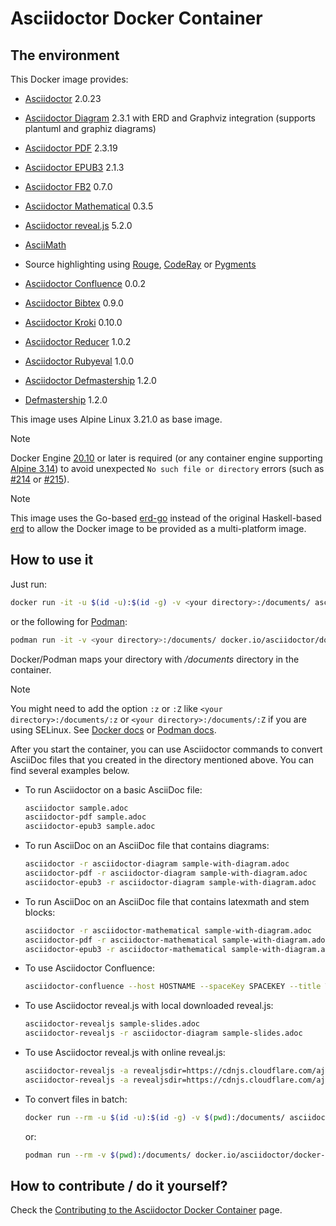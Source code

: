 # Asciidoctor Docker Container

## The environment

This Docker image provides:

- [Asciidoctor](https://asciidoctor.org/) 2.0.23

- [Asciidoctor Diagram](https://asciidoctor.org/docs/asciidoctor-diagram/) 2.3.1 with ERD and Graphviz integration (supports plantuml and graphiz diagrams)

- [Asciidoctor PDF](https://asciidoctor.org/docs/asciidoctor-pdf/) 2.3.19

- [Asciidoctor EPUB3](https://asciidoctor.org/docs/asciidoctor-epub3/) 2.1.3

- [Asciidoctor FB2](https://github.com/asciidoctor/asciidoctor-fb2/) 0.7.0

- [Asciidoctor Mathematical](https://github.com/asciidoctor/asciidoctor-mathematical) 0.3.5

- [Asciidoctor reveal.js](https://docs.asciidoctor.org/reveal.js-converter/latest/) 5.2.0

- [AsciiMath](https://rubygems.org/gems/asciimath)

- Source highlighting using [Rouge](http://rouge.jneen.net), [CodeRay](https://rubygems.org/gems/coderay) or [Pygments](https://pygments.org/)

- [Asciidoctor Confluence](https://github.com/asciidoctor/asciidoctor-confluence) 0.0.2

- [Asciidoctor Bibtex](https://github.com/asciidoctor/asciidoctor-bibtex) 0.9.0

- [Asciidoctor Kroki](https://github.com/Mogztter/asciidoctor-kroki) 0.10.0

- [Asciidoctor Reducer](https://github.com/asciidoctor/asciidoctor-reducer) 1.0.2

- [Asciidoctor Rubyeval](https://gitlab.com/defmastership/asciidoctor-rubyeval) 1.0.0

- [Asciidoctor Defmastership](https://gitlab.com/defmastership/asciidoctor-defmastership) 1.2.0

- [Defmastership](https://gitlab.com/defmastership/defmastership) 1.2.0

This image uses Alpine Linux 3.21.0 as base image.

> [!NOTE]
> Docker Engine [20.10](https://docs.docker.com/engine/release-notes/#20100) or later is required (or any container engine supporting [Alpine 3.14](https://wiki.alpinelinux.org/wiki/Release_Notes_for_Alpine_3.14.0)) to avoid unexpected `No such file or directory` errors (such as [\#214](https://github.com/asciidoctor/docker-asciidoctor/issues/214) or [\#215](https://github.com/asciidoctor/docker-asciidoctor/issues/215)).

> [!NOTE]
> This image uses the Go-based [erd-go](https://github.com/kaishuu0123/erd-go/) instead of the original Haskell-based [erd](https://github.com/BurntSushi/erd) to allow the Docker image to be provided as a multi-platform image.

## How to use it

Just run:

``` bash
docker run -it -u $(id -u):$(id -g) -v <your directory>:/documents/ asciidoctor/docker-asciidoctor
```

or the following for [Podman](https://podman.io/):

``` bash
podman run -it -v <your directory>:/documents/ docker.io/asciidoctor/docker-asciidoctor
```

Docker/Podman maps your directory with *<span class="path">/documents</span>* directory in the container.

> [!NOTE]
> You might need to add the option `:z` or `:Z` like `<your directory>:/documents/:z` or `<your directory>:/documents/:Z` if you are using SELinux. See [Docker docs](https://docs.docker.com/storage/bind-mounts/#configure-the-selinux-label) or [Podman docs](https://docs.podman.io/en/latest/markdown/podman-run.1.html#volume-v-source-volume-host-dir-container-dir-options).

After you start the container, you can use Asciidoctor commands to convert AsciiDoc files that you created in the directory mentioned above.
You can find several examples below.

- To run Asciidoctor on a basic AsciiDoc file:

  ``` bash
  asciidoctor sample.adoc
  asciidoctor-pdf sample.adoc
  asciidoctor-epub3 sample.adoc
  ```

- To run AsciiDoc on an AsciiDoc file that contains diagrams:

  ``` bash
  asciidoctor -r asciidoctor-diagram sample-with-diagram.adoc
  asciidoctor-pdf -r asciidoctor-diagram sample-with-diagram.adoc
  asciidoctor-epub3 -r asciidoctor-diagram sample-with-diagram.adoc
  ```

- To run AsciiDoc on an AsciiDoc file that contains latexmath and stem blocks:

  ``` bash
  asciidoctor -r asciidoctor-mathematical sample-with-diagram.adoc
  asciidoctor-pdf -r asciidoctor-mathematical sample-with-diagram.adoc
  asciidoctor-epub3 -r asciidoctor-mathematical sample-with-diagram.adoc
  ```

- To use Asciidoctor Confluence:

  ``` bash
  asciidoctor-confluence --host HOSTNAME --spaceKey SPACEKEY --title TITLE --username USER --password PASSWORD sample.adoc
  ```

- To use Asciidoctor reveal.js with local downloaded reveal.js:

  ``` bash
  asciidoctor-revealjs sample-slides.adoc
  asciidoctor-revealjs -r asciidoctor-diagram sample-slides.adoc
  ```

- To use Asciidoctor reveal.js with online reveal.js:

  ``` bash
  asciidoctor-revealjs -a revealjsdir=https://cdnjs.cloudflare.com/ajax/libs/reveal.js/3.9.2 sample-slides.adoc
  asciidoctor-revealjs -a revealjsdir=https://cdnjs.cloudflare.com/ajax/libs/reveal.js/3.9.2 -r asciidoctor-diagram sample-slides.adoc
  ```

- To convert files in batch:

  ``` bash
  docker run --rm -u $(id -u):$(id -g) -v $(pwd):/documents/ asciidoctor/docker-asciidoctor asciidoctor-pdf index.adoc
  ```

  or:

  ``` bash
  podman run --rm -v $(pwd):/documents/ docker.io/asciidoctor/docker-asciidoctor asciidoctor-pdf index.adoc
  ```

## How to contribute / do it yourself?

Check the [Contributing to the Asciidoctor Docker Container](https://github.com/asciidoctor/docker-asciidoctor/blob/main/CONTRIBUTING.adoc) page.
